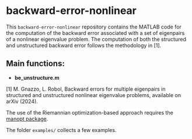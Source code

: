 # backward-error-nonlinear
This <code>backward-error-nonlinear</code> repository contains the MATLAB code for the computation of the backward error
associated with a set of eigenpairs of a nonlinear eigenvalue problem. The computation of both the structured and
unstructured backward error follows the methodology in [1].

## Main functions:
* **be_unstructure.m**



[1] M. Gnazzo, L. Robol, Backward errors for multiple eigenpairs in structured and unstructured nonlinear eigenvalue problems,
available on arXiv (2024).

The use of the Riemannian optimization-based approach requires the [manopt package](https://www.manopt.org/index.html).

The folder <code>examples/</code> collects a few examples.




